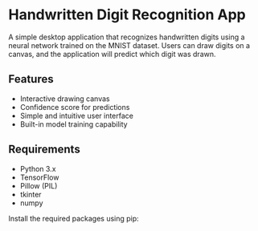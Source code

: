 # Handwritten Digit Recognition App

A simple desktop application that recognizes handwritten digits using a neural network trained on the MNIST dataset. Users can draw digits on a canvas, and the application will predict which digit was drawn.

## Features

- Interactive drawing canvas
- Confidence score for predictions
- Simple and intuitive user interface
- Built-in model training capability

## Requirements

- Python 3.x
- TensorFlow
- Pillow (PIL)
- tkinter
- numpy

Install the required packages using pip:
